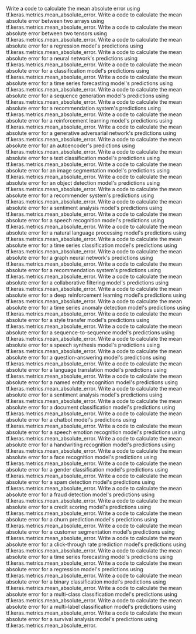 Write a code to calculate the mean absolute error using tf.keras.metrics.mean_absolute_error.
Write a code to calculate the mean absolute error between two arrays using tf.keras.metrics.mean_absolute_error.
Write a code to calculate the mean absolute error between two tensors using tf.keras.metrics.mean_absolute_error.
Write a code to calculate the mean absolute error for a regression model's predictions using tf.keras.metrics.mean_absolute_error.
Write a code to calculate the mean absolute error for a neural network's predictions using tf.keras.metrics.mean_absolute_error.
Write a code to calculate the mean absolute error for a classification model's predictions using tf.keras.metrics.mean_absolute_error.
Write a code to calculate the mean absolute error for a time series forecasting model's predictions using tf.keras.metrics.mean_absolute_error.
Write a code to calculate the mean absolute error for a sequence generation model's predictions using tf.keras.metrics.mean_absolute_error.
Write a code to calculate the mean absolute error for a recommendation system's predictions using tf.keras.metrics.mean_absolute_error.
Write a code to calculate the mean absolute error for a reinforcement learning model's predictions using tf.keras.metrics.mean_absolute_error.
Write a code to calculate the mean absolute error for a generative adversarial network's predictions using tf.keras.metrics.mean_absolute_error.
Write a code to calculate the mean absolute error for an autoencoder's predictions using tf.keras.metrics.mean_absolute_error.
Write a code to calculate the mean absolute error for a text classification model's predictions using tf.keras.metrics.mean_absolute_error.
Write a code to calculate the mean absolute error for an image segmentation model's predictions using tf.keras.metrics.mean_absolute_error.
Write a code to calculate the mean absolute error for an object detection model's predictions using tf.keras.metrics.mean_absolute_error.
Write a code to calculate the mean absolute error for a recommender system's predictions using tf.keras.metrics.mean_absolute_error.
Write a code to calculate the mean absolute error for a sentiment analysis model's predictions using tf.keras.metrics.mean_absolute_error.
Write a code to calculate the mean absolute error for a speech recognition model's predictions using tf.keras.metrics.mean_absolute_error.
Write a code to calculate the mean absolute error for a natural language processing model's predictions using tf.keras.metrics.mean_absolute_error.
Write a code to calculate the mean absolute error for a time series classification model's predictions using tf.keras.metrics.mean_absolute_error.
Write a code to calculate the mean absolute error for a graph neural network's predictions using tf.keras.metrics.mean_absolute_error.
Write a code to calculate the mean absolute error for a recommendation system's predictions using tf.keras.metrics.mean_absolute_error.
Write a code to calculate the mean absolute error for a collaborative filtering model's predictions using tf.keras.metrics.mean_absolute_error.
Write a code to calculate the mean absolute error for a deep reinforcement learning model's predictions using tf.keras.metrics.mean_absolute_error.
Write a code to calculate the mean absolute error for a time series anomaly detection model's predictions using tf.keras.metrics.mean_absolute_error.
Write a code to calculate the mean absolute error for a style transfer model's predictions using tf.keras.metrics.mean_absolute_error.
Write a code to calculate the mean absolute error for a sequence-to-sequence model's predictions using tf.keras.metrics.mean_absolute_error.
Write a code to calculate the mean absolute error for a speech synthesis model's predictions using tf.keras.metrics.mean_absolute_error.
Write a code to calculate the mean absolute error for a question-answering model's predictions using tf.keras.metrics.mean_absolute_error.
Write a code to calculate the mean absolute error for a language translation model's predictions using tf.keras.metrics.mean_absolute_error.
Write a code to calculate the mean absolute error for a named entity recognition model's predictions using tf.keras.metrics.mean_absolute_error.
Write a code to calculate the mean absolute error for a sentiment analysis model's predictions using tf.keras.metrics.mean_absolute_error.
Write a code to calculate the mean absolute error for a document classification model's predictions using tf.keras.metrics.mean_absolute_error.
Write a code to calculate the mean absolute error for a chatbot model's predictions using tf.keras.metrics.mean_absolute_error.
Write a code to calculate the mean absolute error for a speech emotion recognition model's predictions using tf.keras.metrics.mean_absolute_error.
Write a code to calculate the mean absolute error for a handwriting recognition model's predictions using tf.keras.metrics.mean_absolute_error.
Write a code to calculate the mean absolute error for a face recognition model's predictions using tf.keras.metrics.mean_absolute_error.
Write a code to calculate the mean absolute error for a gender classification model's predictions using tf.keras.metrics.mean_absolute_error.
Write a code to calculate the mean absolute error for a spam detection model's predictions using tf.keras.metrics.mean_absolute_error.
Write a code to calculate the mean absolute error for a fraud detection model's predictions using tf.keras.metrics.mean_absolute_error.
Write a code to calculate the mean absolute error for a credit scoring model's predictions using tf.keras.metrics.mean_absolute_error.
Write a code to calculate the mean absolute error for a churn prediction model's predictions using tf.keras.metrics.mean_absolute_error.
Write a code to calculate the mean absolute error for a customer segmentation model's predictions using tf.keras.metrics.mean_absolute_error.
Write a code to calculate the mean absolute error for a click-through rate prediction model's predictions using tf.keras.metrics.mean_absolute_error.
Write a code to calculate the mean absolute error for a time series forecasting model's predictions using tf.keras.metrics.mean_absolute_error.
Write a code to calculate the mean absolute error for a regression model's predictions using tf.keras.metrics.mean_absolute_error.
Write a code to calculate the mean absolute error for a binary classification model's predictions using tf.keras.metrics.mean_absolute_error.
Write a code to calculate the mean absolute error for a multi-class classification model's predictions using tf.keras.metrics.mean_absolute_error.
Write a code to calculate the mean absolute error for a multi-label classification model's predictions using tf.keras.metrics.mean_absolute_error.
Write a code to calculate the mean absolute error for a survival analysis model's predictions using tf.keras.metrics.mean_absolute_error.